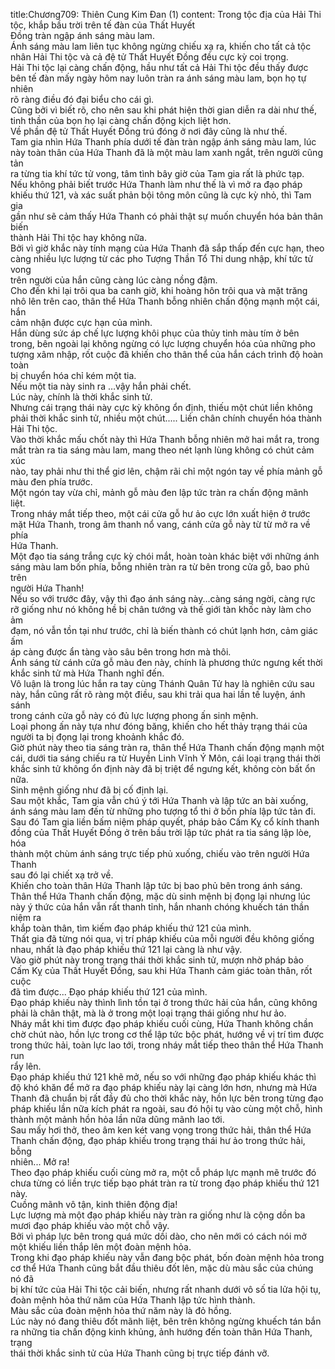 title:Chương709: Thiên Cung Kim Đan (1)
content:
Trong tộc địa của Hải Thi tộc, khắp bầu trời trên tế đàn của Thất Huyết<br>Đồng tràn ngập ánh sáng màu lam.<br>Ánh sáng màu lam liên tục không ngừng chiếu xạ ra, khiến cho tất cả tộc<br>nhân Hải Thi tộc và cả đệ tử Thất Huyết Đồng đều cực kỳ coi trọng.<br>Hải Thi tộc lại càng chấn động, hầu như tất cả Hải Thi tộc đều thấy được<br>bên tế đàn mấy ngày hôm nay luôn tràn ra ánh sáng màu lam, bọn họ tự nhiên<br>rõ ràng điều đó đại biểu cho cái gì.<br>Cũng bởi vì biết rõ, cho nên sau khi phát hiện thời gian diễn ra dài như thế,<br>tinh thần của bọn họ lại càng chấn động kịch liệt hơn.<br>Về phần đệ tử Thất Huyết Đồng trú đóng ở nơi đây cũng là như thế.<br>Tam gia nhìn Hứa Thanh phía dưới tế đàn tràn ngập ánh sáng màu lam, lúc<br>này toàn thân của Hứa Thanh đã là một màu lam xanh ngắt, trên người cũng tản<br>ra từng tia khí tức tử vong, tâm tình bây giờ của Tam gia rất là phức tạp.<br>Nếu không phải biết trước Hứa Thanh làm như thế là vì mở ra đạo pháp<br>khiếu thứ 121, và xác suất phản bội tông môn cũng là cực kỳ nhỏ, thì Tam gia<br>gần như sẽ cảm thấy Hứa Thanh có phải thật sự muốn chuyển hóa bản thân biến<br>thành Hải Thi tộc hay không nữa.<br>Bởi vì giờ khắc này tính mạng của Hứa Thanh đã sắp thấp đến cực hạn, theo<br>càng nhiều lực lượng từ các pho Tượng Thần Tổ Thi dung nhập, khí tức tử vong<br>trên người của hắn cũng càng lúc càng nồng đậm.<br>Cho đến khi lại trôi qua ba canh giờ, khi hoàng hôn trôi qua và mặt trăng<br>nhô lên trên cao, thân thể Hứa Thanh bỗng nhiên chấn động mạnh một cái, hắn<br>cảm nhận được cực hạn của mình.<br>Hắn dùng sức áp chế lực lượng khôi phục của thủy tinh màu tím ở bên<br>trong, bên ngoài lại không ngừng có lực lượng chuyển hóa của những pho<br>tượng xâm nhập, rốt cuộc đã khiến cho thân thể của hắn cách trình độ hoàn toàn<br>bị chuyển hóa chỉ kém một tia.<br>Nếu một tia này sinh ra …vậy hắn phải chết.<br>Lúc này, chính là thời khắc sinh tử.<br>Nhưng cái trạng thái này cực kỳ không ổn định, thiếu một chút liền không<br>phải thời khắc sinh tử, nhiều một chút..... Liền chân chính chuyển hóa thành<br>Hải Thi tộc.<br>Vào thời khắc mấu chốt này thì Hứa Thanh bỗng nhiên mở hai mắt ra, trong<br>mắt tràn ra tia sáng màu lam, mang theo nét lạnh lùng không có chút cảm xúc<br>nào, tay phải như thi thể giơ lên, chậm rãi chỉ một ngón tay về phía mảnh gỗ<br>màu đen phía trước.<br>Một ngón tay vừa chỉ, mảnh gỗ màu đen lập tức tràn ra chấn động mãnh liệt.<br>Trong nháy mắt tiếp theo, một cái cửa gỗ hư ảo cực lớn xuất hiện ở trước<br>mặt Hứa Thanh, trong âm thanh nổ vang, cánh cửa gỗ này từ từ mở ra về phía<br>Hứa Thanh.<br>Một đạo tia sáng trắng cực kỳ chói mắt, hoàn toàn khác biệt với những ánh<br>sáng màu lam bốn phía, bỗng nhiên tràn ra từ bên trong cửa gỗ, bao phủ trên<br>người Hứa Thanh!<br>Nếu so với trước đây, vậy thì đạo ánh sáng này...càng sáng ngời, càng rực<br>rỡ giống như nó không hề bị chân tướng và thế giới tàn khốc này làm cho ảm<br>đạm, nó vẫn tồn tại như trước, chỉ là biến thành có chút lạnh hơn, cảm giác ấm<br>áp càng được ẩn tàng vào sâu bên trong hơn mà thôi.<br>Ánh sáng từ cánh cửa gỗ màu đen này, chính là phương thức ngưng kết thời<br>khắc sinh tử mà Hứa Thanh nghĩ đến.<br>Vô luận là trong lúc hắn ra tay cùng Thánh Quân Tử hay là nghiên cứu sau<br>này, hắn cũng rất rõ ràng một điều, sau khi trải qua hai lần tế luyện, ánh sánh<br>trong cánh cửa gỗ này có đủ lực lượng phong ấn sinh mệnh.<br>Loại phong ấn này tựa như đóng băng, khiến cho hết thảy trạng thái của<br>người ta bị đọng lại trong khoảnh khắc đó.<br>Giờ phút này theo tia sáng tràn ra, thân thể Hứa Thanh chấn động mạnh một<br>cái, dưới tia sáng chiếu ra từ Huyền Linh Vĩnh Ý Môn, cái loại trạng thái thời<br>khắc sinh tử không ổn định này đã bị triệt để ngưng kết, không còn bất ổn nữa.<br>Sinh mệnh giống như đã bị cố định lại.<br>Sau một khắc, Tam gia vẫn chú ý tới Hứa Thanh và lập tức an bài xuống,<br>ánh sáng màu lam đến từ những pho tượng tổ thi ở bốn phía lập tức tản đi.<br>Sau đó Tam gia liền bấm niệm pháp quyết, pháp bảo Cấm Kỵ cổ kính thanh<br>đồng của Thất Huyết Đồng ở trên bầu trời lập tức phát ra tia sáng lập lòe, hóa<br>thành một chùm ánh sáng trực tiếp phủ xuống, chiếu vào trên người Hứa Thanh<br>sau đó lại chiết xạ trở về.<br>Khiến cho toàn thân Hứa Thanh lập tức bị bao phủ bên trong ánh sáng.<br>Thân thể Hứa Thanh chấn động, mặc dù sinh mệnh bị đọng lại nhưng lúc<br>này ý thức của hắn vẫn rất thanh tỉnh, hắn nhanh chóng khuếch tán thần niệm ra<br>khắp toàn thân, tìm kiếm đạo pháp khiếu thứ 121 của mình.<br>Thất gia đã từng nói qua, vị trí pháp khiếu của mỗi người đều không giống<br>nhau, nhất là đạo pháp khiếu thứ 121 lại càng là như vậy.<br>Vào giờ phút này trong trạng thái thời khắc sinh tử, mượn nhờ pháp bảo<br>Cấm Kỵ của Thất Huyết Đồng, sau khi Hứa Thanh cảm giác toàn thân, rốt cuộc<br>đã tìm được... Đạo pháp khiếu thứ 121 của mình.<br>Đạo pháp khiếu này thình lình tồn tại ở trong thức hải của hắn, cũng không<br>phải là chân thật, mà là ở trong một loại trạng thái giống như hư ảo.<br>Nháy mắt khi tìm được đạo pháp khiếu cuối cùng, Hứa Thanh không chần<br>chờ chút nào, hồn lực trong cơ thể lập tức bộc phát, hướng về vị trí tìm được<br>trong thức hải, toàn lực lao tới, trong nháy mắt tiếp theo thân thể Hứa Thanh run<br>rẩy lên.<br>Đạo pháp khiếu thứ 121 khẽ mở, nếu so với những đạo pháp khiếu khác thì<br>độ khó khăn để mở ra đạo pháp khiếu này lại càng lớn hơn, nhưng mà Hứa<br>Thanh đã chuẩn bị rất đầy đủ cho thời khắc này, hồn lực bên trong từng đạo<br>pháp khiếu lần nữa kích phát ra ngoài, sau đó hội tụ vào cùng một chỗ, hình<br>thành một mảnh hồn hỏa lần nữa dũng mãnh lao tới.<br>Sau mấy hơi thở, theo âm ken két vang vọng trong thức hải, thân thể Hứa<br>Thanh chấn động, đạo pháp khiếu trong trạng thái hư ảo trong thức hải, bỗng<br>nhiên... Mở ra!<br>Theo đạo pháp khiếu cuối cùng mở ra, một cỗ pháp lực mạnh mẽ trước đó<br>chưa từng có liền trực tiếp bạo phát tràn ra từ trong đạo pháp khiếu thứ 121 này.<br>Cuồng mãnh vô tận, kinh thiên động địa!<br>Lực lượng mà một đạo pháp khiếu này tràn ra giống như là cộng dồn ba<br>mươi đạo pháp khiếu vào một chỗ vậy.<br>Bởi vì pháp lực bên trong quá mức dồi dào, cho nên mới có cách nói mở<br>một khiếu liền thắp lên một đoàn mệnh hỏa.<br>Trong khi đạo pháp khiếu này vẫn đang bộc phát, bốn đoàn mệnh hỏa trong<br>cơ thể Hứa Thanh cũng bắt đầu thiêu đốt lên, mặc dù màu sắc của chúng nó đã<br>bị khí tức của Hải Thi tộc cải biến, nhưng rất nhanh dưới vô số tia lửa hội tụ,<br>đoàn mệnh hỏa thứ năm của Hứa Thanh lập tức hình thành.<br>Màu sắc của đoàn mệnh hỏa thứ năm này là đỏ hồng.<br>Lúc này nó đang thiêu đốt mãnh liệt, bên trên không ngừng khuếch tán bắn<br>ra những tia chấn động kinh khủng, ảnh hướng đến toàn thân Hứa Thanh, trạng<br>thái thời khắc sinh tử của Hứa Thanh cũng bị trực tiếp đánh vỡ.